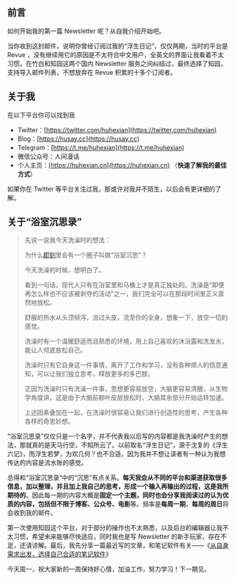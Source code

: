 ## 前言

如何开始我的第一篇 Newsletter 呢？从自我介绍开始吧。

当你收到这封邮件，说明你曾经订阅过我的“浮生日记”，仅仅两期，当时的平台是 Revue ，没有继续用它的原因是不太符合中文用户，全英文的界面让我看着不太习惯。在竹白和知园这两个国内 Newsletter 服务之间纠结过，最终选择了知园，支持导入邮件列表，不想放弃在 Revue 积累的十多个订阅者。

## 关于我

在以下平台你可以找到我

-   Twitter：[https://twitter.com/huhexian](https://twitter.com/huhexian)
-   Blog：[https://husay.cc](https://husay.cc) 
-   Telegram：[https://t.me/huhexian](https://t.me/huhexian)
-   微信公众号：人间漫话
-   个人主页：[https://huhexian.cn](https://huhexian.cn) （**快速了解我的最佳方式**）

如果你在 Twitter 等平台关注过我，那或许对我并不陌生，以后会有更详细的了解。

## 关于“浴室沉思录”

> 先说一说我今天洗澡时的想法：
> 
> 为什么[即刻](https://web.okjike.com/)里会有一个圈子叫做“浴室沉思”？
> 
> 今天洗澡的时候，想明白了。
> 
> 看到一句话，现代人只有在浴室里和马桶上才是真正独处的。洗澡是“即便再怎么样也不应该被剥夺的活动”之一，我们完全可以在那段时间里正义禀然地放松。
> 
> 舒服的热水从头顶倾泻，流过头皮，流至你的全身，想象一下，放空一切的感觉。
> 
> 洗澡时有一个温暖舒适而且熟悉的环境，用上自己喜欢的沐浴露和洗发水，能让人彻底放松自己。
> 
> 洗澡时只有它自身这一件事情，离开了工作和学习，没有各种烦人的信息通知，可以让我们独立思考，释放更多的多巴胺。
> 
> 正因为洗澡时只有洗澡一件事，思想更容易放空，大脑更容易清醒，从生物学角度讲，这是由于大脑前额叶皮层放松时，大脑其余部分开始运转加速。
> 
> 上述因素叠加在一起，在洗澡时很容易让我们进行创造性的思考，产生各种各样的奇思妙想。

“浴室沉思录”仅仅只是一个名字，并不代表我以后写的内容都是我洗澡时产生的想法，那就真的是天马行空，不知所云了。以前取名“浮生日记”，源于沈复的《浮生六记》，而浮生若梦，为欢几何？也不合适，因为我并不想让读者有一种认为我想传达的内容是流水账的感觉。

总得和“浴室沉思录”中的“沉思”有点关系。**每天我会从不同的平台和渠道获取很多信息，加以整理，并且加上我自己的思考，形成一个输入再输出的过程，这是我所期待的**。因此每一期的内容大概是**固定一个主题，同时也会分享我阅读过的认为优质的内容，包括但不限于博客、公众号、电影**等。频率是**每周一期**，**每周的周日**将会收到我的邮件。

第一次使用知园这个平台，对于部分的操作也不太熟悉，以及后台的编辑器让我不太习惯，希望未来能够尽快适应，同时我也是写 Newsletter 的新手玩家，存在不足，还请谅解。最后，我先分享一篇最近写的文章，和笔记软件有关——《[从自身需求出发，选择自己合适的笔记软件](https://mp.weixin.qq.com/s/Howo485x9LGm6jra-r9HRQ)》

今天周一，祝大家新的一周保持好心情，加油工作，努力学习！下一期见。